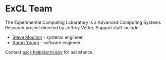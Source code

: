 # ExCL Team

The Experimental Computing Laboratory is a Advanced Computing Systems Research project directed by Jeffrey Vetter. Support staff include:

- [Steve Moulton](https://www.ornl.gov/staff-profile/steve-moulton) - systems engineer
- [Aaron Young](https://www.ornl.gov/staff-profile/aaron-r-young) - software engineer

Contact [excl-help@ornl.gov](mailto:excl-help@ornl.gov) for assistance.
